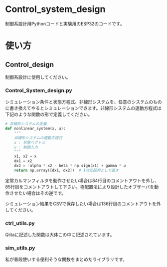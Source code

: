 # Control_system_design

制御系設計用Pythonコードと実験用のESP32のコードです。

# 使い方

## Control_design

制御系設計に使用してください。

### Control_System_design.py

シミュレーション条件と状態方程式、非線形システムを、任意のシステムのものに書き換えてやるとシミュレーションできます。非線形システムの運動方程式は下記のような関数の形で定義してください。

```Python
# 非線形システムの定義
def nonlinear_system(x, u):
    """
    非線形システムの運動方程式
    x : 状態ベクトル
    u : 制御入力
    """
    x1, x2 = x
    dx1 = x2
    dx2 = -alpha * x2 - beta * np.sign(x1) + gamma * u
    return np.array([dx1, dx2])  # 1次元配列として返す
```

定常カルマンフィルタを動作させたい場合は84行目のコメントアウトを外し、85行目をコメントアウトして下さい。極配置法により設計したオブザーバを動作させたい場合はその逆です。

シミュレーション結果をCSVで保存したい場合は136行目のコメントアウトを外してください。

### ctrl_utils.py

Qiitaに記述した関数は大体この中に記述されています。

### sim_utils.py

私が普段使いする便利そうな関数をまとめたライブラリです。
